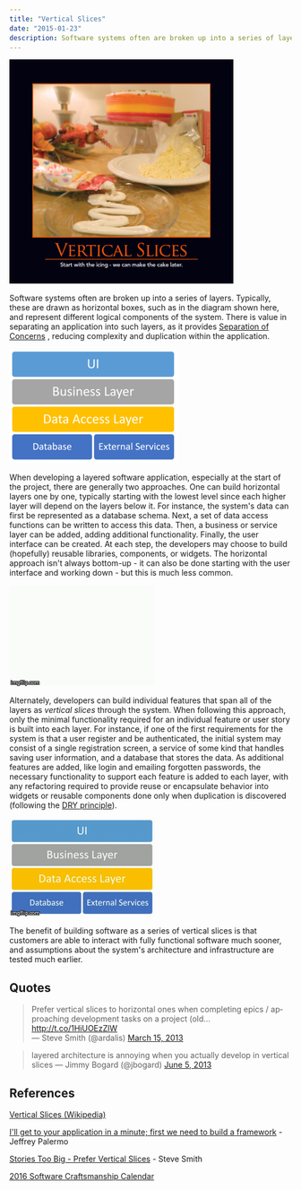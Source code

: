 ```yaml
---
title: "Vertical Slices"
date: "2015-01-23"
description: Software systems often are broken up into a series of layers. Typically, these are drawn as horizontal boxes.
---
```


![Vertical Slices](images/VerticalSlices-400x400.png)

Software systems often are broken up into a series of layers. Typically, these are drawn as horizontal boxes, such as in the diagram shown here, and represent different logical components of the system. There is value in separating an application into such layers, as it provides [Separation of Concerns](http://deviq.com/separation-of-concerns/) , reducing complexity and duplication within the application.

![Typical Application Layers](images/Application-Layers-300x204.png)

When developing a layered software application, especially at the start of the project, there are generally two approaches. One can build horizontal layers one by one, typically starting with the lowest level since each higher layer will depend on the layers below it. For instance, the system's data can first be represented as a database schema. Next, a set of data access functions can be written to access this data. Then, a business or service layer can be added, adding additional functionality. Finally, the user interface can be created. At each step, the developers may choose to build (hopefully) reusable libraries, components, or widgets. The horizontal approach isn't always bottom-up - it can also be done starting with the user interface and working down - but this is much less common.

![Horizontal Layers](images/HorizontalSlices.gif)

Alternately, developers can build individual features that span all of the layers as _vertical slices_ through the system. When following this approach, only the minimal functionality required for an individual feature or user story is built into each layer. For instance, if one of the first requirements for the system is that a user register and be authenticated, the initial system may consist of a single registration screen, a service of some kind that handles saving user information, and a database that stores the data. As additional features are added, like login and emailing forgotten passwords, the necessary functionality to support each feature is added to each layer, with any refactoring required to provide reuse or encapsulate behavior into widgets or reusable components done only when duplication is discovered (following the [DRY principle](http://deviq.com/don-t-repeat-yourself/)).

![Vertical Slices](images/VerticalSlices.gif)

The benefit of building software as a series of vertical slices is that customers are able to interact with fully functional software much sooner, and assumptions about the system's architecture and infrastructure are tested much earlier.

## Quotes

<blockquote class="twitter-tweet" lang="en">Prefer vertical slices to horizontal ones when completing epics / approaching development tasks on a project (old... <a href="http://t.co/1HiUOEzZlW">http://t.co/1HiUOEzZlW</a><div></div>— Steve Smith (@ardalis) <a href="https://twitter.com/ardalis/status/312570148504629249">March 15, 2013</a></blockquote>
<script src="//platform.twitter.com/widgets.js" async charset="utf-8"></script>

<blockquote class="twitter-tweet" lang="en">layered architecture is annoying when you actually develop in vertical slices — Jimmy Bogard (@jbogard) <a href="https://twitter.com/jbogard/status/342344297854685184">June 5, 2013</a></blockquote>

<script src="//platform.twitter.com/widgets.js" async charset="utf-8"></script>

## References

[Vertical Slices (Wikipedia)](http://en.wikipedia.org/wiki/Vertical_slice)

[I'll get to your application in a minute; first we need to build a framework](http://jeffreypalermo.com/blog/i-ll-get-to-your-application-in-a-minute-first-we-need-to-build-the-framework/) - Jeffrey Palermo

[Stories Too Big - Prefer Vertical Slices](http://ardalis.com/stories-too-big-ndash-vertical-slices) - Steve Smith

[2016 Software Craftsmanship Calendar](http://amzn.to/1NI2m22)
